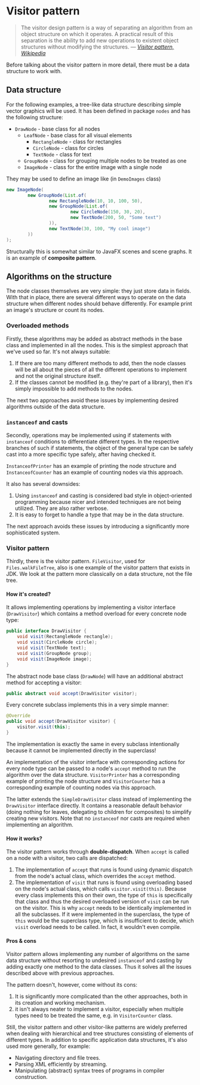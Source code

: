 # Visitor pattern

> The visitor design pattern is a way of separating an algorithm from an object structure on which it operates. A practical result of this separation is the ability to add new operations to existent object structures without modifying the structures.
> — _[Visitor pattern, Wikipedia](https://en.wikipedia.org/wiki/Visitor_pattern)_

Before talking about the visitor pattern in more detail, there must be a data structure to work with.

## Data structure
For the following examples, a tree-like data structure describing simple vector graphics will be used.
It has been defined in package `nodes` and has the following structure:
* `DrawNode` - base class for all nodes
    * `LeafNode` - base class for all visual elements
        * `RectangleNode` - class for rectangles
        * `CircleNode` - class for circles
        * `TextNode` - class for text
    * `GroupNode` - class for grouping multiple nodes to be treated as one
    * `ImageNode` - class for the entire image with a single node

They may be used to define an image like (in `DemoImages` class)
```java
new ImageNode(
        new GroupNode(List.of(
                new RectangleNode(10, 10, 100, 50),
                new GroupNode(List.of(
                        new CircleNode(150, 30, 20),
                        new TextNode(200, 50, "Some text")
                )),
                new TextNode(30, 100, "My cool image")
        ))
);
```

Structurally this is somewhat similar to JavaFX scenes and scene graphs. It is an example of **composite pattern**.

## Algorithms on the structure
The node classes themselves are very simple: they just store data in fields. With that in place, there are several different ways to operate on the data structure when different nodes should behave differently. For example print an image's structure or count its nodes.

### Overloaded methods
Firstly, these algorithms may be added as abstract methods in the base class and implemented in all the nodes. This is the simplest approach that we've used so far. It's not always suitable:

1. If there are too many different methods to add, then the node classes will be all about the pieces of all the different operations to implement and not the original structure itself.
2. If the classes cannot be modified (e.g. they're part of a library), then it's simply impossible to add methods to the nodes.

The next two approaches avoid these issues by implementing desired algorithms outside of the data structure.

### `instanceof` and casts
Secondly, operations may be implemented using if statements with `instanceof` conditions to differentiate different types. In the respective branches of such if statements, the object of the general type can be safely cast into a more specific type safely, after having checked it.

`InstanceofPrinter` has an example of printing the node structure and `InstanceofCounter` has an example of counting nodes via this approach.

It also has several downsides:

1. Using `instanceof` and casting is considered bad style in object-oriented programming because nicer and intended techniques are not being utilized. They are also rather verbose.
2. It is easy to forget to handle a type that may be in the data structure.

The next approach avoids these issues by introducing a significantly more sophisticated system.

### Visitor pattern
Thirdly, there is the visitor pattern. `FileVisitor`, used for `Files.walkFileTree`, also is one example of the visitor pattern that exists in JDK. We look at the pattern more classically on a data structure, not the file tree.

#### How it's created? 
It allows implementing operations by implementing a visitor interface (`DrawVisitor`) which contains a method overload for every concrete node type:
```java
public interface DrawVisitor {
    void visit(RectangleNode rectangle);
    void visit(CircleNode circle);
    void visit(TextNode text);
    void visit(GroupNode group);
    void visit(ImageNode image);
}
```

The abstract node base class (`DrawNode`) will have an additional abstract method for accepting a visitor:
```java
public abstract void accept(DrawVisitor visitor);
```
Every concrete subclass implements this in a very simple manner:
```java
@Override
public void accept(DrawVisitor visitor) {
    visitor.visit(this);
}
```
The implementation is exactly the same in every subclass intentionally because it cannot be implemented directly in the superclass!

An implementation of the visitor interface with corresponding actions for every node type can be passed to a node's `accept` method to run the algorithm over the data structure. `VisitorPrinter` has a corresponding example of printing the node structure and `VisitorCounter` has a corresponding example of counting nodes via this approach.

The latter extends the `SimpleDrawVisitor` class instead of implementing the `DrawVisitor` interface directly. It contains a reasonable default behavior (doing nothing for leaves, delegating to children for composites) to simplify creating new visitors.
Note that no `instanceof` nor casts are required when implementing an algorithm.

#### How it works?
The visitor pattern works through **double-dispatch**. When `accept` is called on a node with a visitor, two calls are dispatched:

1. The implementation of `accept` that runs is found using dynamic dispatch from the node's actual class, which overrides the `accept` method.
2. The implementation of `visit` that runs is found using overloading based on the node's actual class, which calls `visitor.visit(this)`. Because every class implements this on their own, the type of `this` is specifically that class and thus the desired overloaded version of `visit` can be run on the visitor. 
  This is why `accept` needs to be identically implemented in all the subclasses. If it were implemented in the superclass, the type of `this` would be the superclass type, which is insufficient to decide, which `visit` overload needs to be called. In fact, it wouldn't even compile.

#### Pros & cons
Visitor pattern allows implementing any number of algorithms on the same data structure without resorting to undesired `instanceof` and casting by adding exactly one method to the data classes. Thus it solves all the issues described above with previous approaches.

The pattern doesn't, however, come without its cons:

1. It is significantly more complicated than the other approaches, both in its creation and working mechanism.
2. it isn't always neater to implement a visitor, especially when multiple types need to be treated the same, e.g. in `VisitorCounter` class.

Still, the visitor pattern and other visitor-like patterns are widely preferred when dealing with hierarchical and tree structures consisting of elements of different types. 
In addition to specific application data structures, it's also used more generally, for example:
* Navigating directory and file trees.
* Parsing XML efficiently by streaming.
* Manipulating (abstract) syntax trees of programs in compiler construction.
